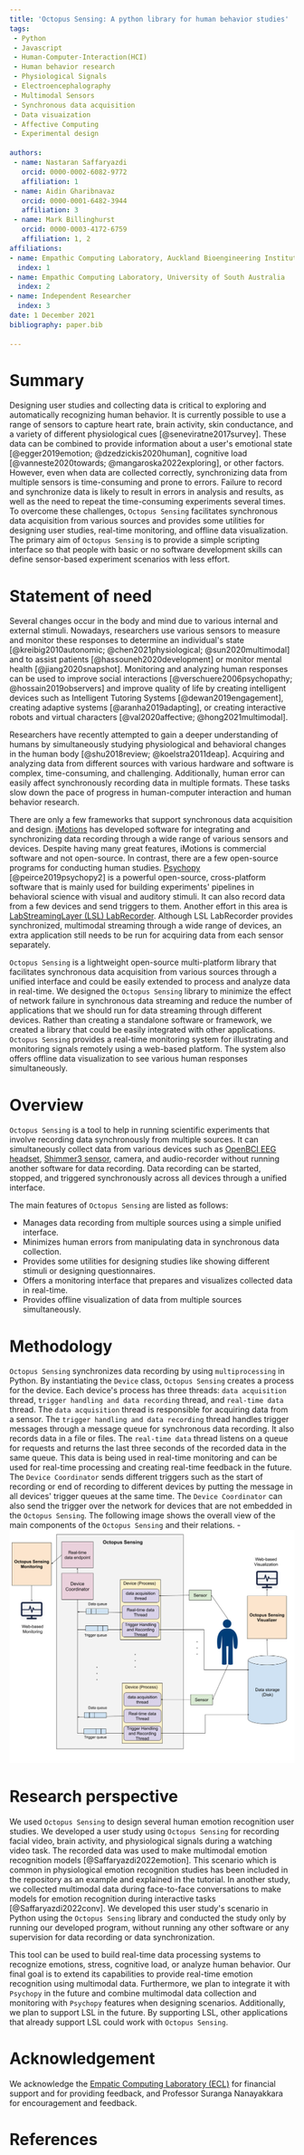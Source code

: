 ```yaml
---
title: 'Octopus Sensing: A python library for human behavior studies'
tags:
 - Python
 - Javascript
 - Human-Computer-Interaction(HCI)
 - Human behavior research
 - Physiological Signals
 - Electroencephalography
 - Multimodal Sensors
 - Synchronous data acquisition
 - Data visuaization
 - Affective Computing
 - Experimental design

authors:
 - name: Nastaran Saffaryazdi
   orcid: 0000-0002-6082-9772
   affiliation: 1
 - name: Aidin Gharibnavaz
   orcid: 0000-0001-6482-3944
   affiliation: 3
 - name: Mark Billinghurst
   orcid: 0000-0003-4172-6759
   affiliation: 1, 2
affiliations:
- name: Empathic Computing Laboratory, Auckland Bioengineering Institute, University of Auckland
  index: 1
- name: Empathic Computing Laboratory, University of South Australia
  index: 2
- name: Independent Researcher
  index: 3
date: 1 December 2021
bibliography: paper.bib

---
```


# Summary
Designing user studies and collecting data is critical to exploring and automatically recognizing human behavior. It is currently possible to use a range of sensors to capture heart rate, brain activity, skin conductance, and a variety of different physiological cues [@seneviratne2017survey]. These data can be combined to provide information about a user's emotional state [@egger2019emotion; @dzedzickis2020human], cognitive load [@vanneste2020towards; @mangaroska2022exploring], or other factors. However, even when data are collected correctly, synchronizing data from multiple sensors is time-consuming and prone to errors. Failure to record and synchronize data is likely to result in errors in analysis and results, as well as the need to repeat the time-consuming experiments several times.
To overcome these challenges, `Octopus Sensing` facilitates synchronous data acquisition from various sources and provides some utilities for designing user studies, real-time monitoring, and offline data visualization. The primary aim of `Octopus Sensing` is to provide a simple scripting interface so that people with basic or no software development skills can define sensor-based experiment scenarios with less effort.

# Statement of need
Several changes occur in the body and mind due to various internal and external stimuli. Nowadays, researchers use various sensors to measure and monitor these responses to determine an individual's state [@kreibig2010autonomic; @chen2021physiological; @sun2020multimodal] and to assist patients [@hassouneh2020development] or monitor mental health [@jiang2020snapshot]. Monitoring and analyzing human responses can be used to improve social interactions [@verschuere2006psychopathy; @hossain2019observers] and improve quality of life by creating intelligent devices such as Intelligent Tutoring Systems [@dewan2019engagement], creating adaptive systems [@aranha2019adapting], or creating interactive robots and virtual characters [@val2020affective; @hong2021multimodal].

Researchers have recently attempted to gain a deeper understanding of humans by simultaneously studying physiological and behavioral changes in the human body [@shu2018review; @koelstra2011deap]. Acquiring and analyzing data from different sources with various hardware and software is complex, time-consuming, and challenging. Additionally, human error can easily affect synchronously recording data in multiple formats. These tasks slow down the pace of progress in human-computer interaction and human behavior research.

There are only a few frameworks that support synchronous data acquisition and design. [iMotions](https://imotions.com/) has developed software for integrating and synchronizing data recording through a wide range of various sensors and devices. Despite having many great features, iMotions is commercial software and not open-source. In contrast, there are a few open-source programs for conducting human studies. [Psychopy](https://www.psychopy.org/) [@peirce2019psychopy2] is a powerful open-source, cross-platform software that is mainly used for building experiments' pipelines in behavioral science with visual and auditory stimuli. It can also record data from a few devices and send triggers to them. Another effort in this area is [LabStreamingLayer (LSL) LabRecorder](http://labstreaminglayer.org/). Although LSL LabRecorder provides synchronized, multimodal streaming through a wide range of devices, an extra application still needs to be run for acquiring data from each sensor separately.

`Octopus Sensing` is a lightweight open-source multi-platform library that facilitates synchronous data acquisition from various sources through a unified interface and could be easily extended to process and analyze data in real-time. We designed the `Octopus Sensing` library to minimize the effect of network failure in synchronous data streaming and reduce the number of applications that we should run for data streaming through different devices. Rather than creating a standalone software or framework, we created a library that could be easily integrated with other applications. `Octopus Sensing` provides a real-time monitoring system for illustrating and monitoring signals remotely using a web-based platform. The system also offers offline data visualization to see various human responses simultaneously.

# Overview

`Octopus Sensing` is a tool to help in running scientific experiments that involve recording data synchronously from multiple sources. It can simultaneously collect data from various devices such as [OpenBCI EEG headset](https://openbci.com/), [Shimmer3 sensor](https://shimmersensing.com), camera, and audio-recorder without running another software for data recording. Data recording can be started, stopped, and triggered synchronously across all devices through a unified interface.

The main features of `Octopus Sensing` are listed as follows:

* Manages data recording from multiple sources using a simple unified interface.
* Minimizes human errors from manipulating data in synchronous data collection.
* Provides some utilities for designing studies like showing different stimuli or designing questionnaires.
* Offers a monitoring interface that prepares and visualizes collected data in real-time.
* Provides offline visualization of data from multiple sources simultaneously.

# Methodology
`Octopus Sensing` synchronizes data recording by using `multiprocessing` in Python. By instantiating the `Device` class, `Octopus Sensing` creates a process for the device. Each device's process has three threads: `data acquisition` thread, `trigger handling and data recording` thread, and `real-time data` thread. The `data acquisition` thread is responsible for acquiring data from a sensor. The `trigger handling and data recording` thread handles trigger messages through a message queue for synchronous data recording. It also records data in a file or files. The `real-time data` thread listens on a queue for requests and returns the last three seconds of the recorded data in the same queue. This data is being used in real-time monitoring and can be used for real-time processing and creating real-time feedback in the future. The `Device Coordinator` sends different triggers such as the start of recording or end of recording to different devices by putting the message in all devices' trigger queues at the same time. The `Device Coordinator` can also send the trigger over the network for devices that are not embedded in the `Octopus Sensing`. The following image shows the overall view of the main components of the `Octopus Sensing` and their relations.
-![Ovrall view of Octopus Sensing](OCS-diagram.png)

# Research perspective
We used `Octopus Sensing` to design several human emotion recognition user studies. We developed a user study using `Octopus Sensing` for recording facial video, brain activity, and physiological signals during a watching video task. The recorded data was used to make multimodal emotion recognition models [@Saffaryazdi2022emotion]. This scenario which is common in physiological emotion recognition studies has been included in the repository as an example and explained in the tutorial. In another study, we collected multimodal data during face-to-face conversations to make models for emotion recognition during interactive tasks [@Saffaryazdi2022conv]. We developed this user study's scenario in Python using the `Octopus Sensing` library and conducted the study only by running our developed program, without running any other software or any supervision for data recording or data synchronization.

This tool can be used to build real-time data processing systems to recognize emotions, stress, cognitive load, or analyze human behavior. Our final goal is to extend its capabilities to provide real-time emotion recognition using multimodal data. Furthermore, we plan to integrate it with `Psychopy` in the future and combine multimodal data collection and monitoring with `Psychopy` features when designing scenarios. Additionally, we plan to support LSL in the future. By supporting LSL, other applications that already support LSL could work with `Octopus Sensing`.


# Acknowledgement
We acknowledge the [Empatic Computing Laboratory (ECL)](http://empathiccomputing.org/) for financial support and for providing feedback, and Professor Suranga Nanayakkara for encouragement and feedback.

# References
